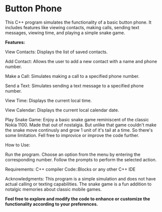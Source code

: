 <H1>Button Phone</H1>

This C++ program simulates the functionality of a basic button phone. It includes features like viewing contacts, making calls, sending text messages, viewing time, and playing a simple snake game.

**Features:**

View Contacts: Displays the list of saved contacts.

Add Contact: Allows the user to add a new contact with a name and phone number.

Make a Call: Simulates making a call to a specified phone number.

Send a Text: Simulates sending a text message to a specified phone number.

View Time: Displays the current local time.

View Calendar: Displays the current local calendar date.

Play Snake Game: Enjoy a basic snake game reminiscent of the classic Nokia 1100. Made that out of nostalgia. But unlike that game couldn't make the snake move continusly and grow 1 unit of it's tail at a time. So there's some limitation. Fell free to improvice or improve the code further.

How to Use:

Run the program.
Choose an option from the menu by entering the corresponding number.
Follow the prompts to perform the selected action.

Requirements:
C++ compiler
Code::Blocks or any other C++ IDE

Acknowledgments:
This program is a simple simulation and does not have actual calling or texting capabilities.
The snake game is a fun addition to notalgic memories about classic mobile games.


**Feel free to explore and modify the code to enhance or customize the functionality according to your preferences.**

